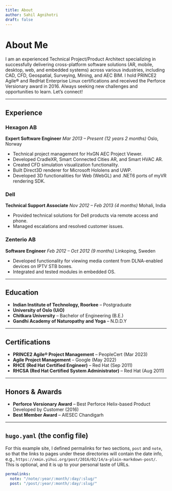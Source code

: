 ```yaml
---
title: About
author: Sahil Agnihotri
draft: false
---
```


# About Me

I am an experienced Technical Project/Product Architect specializing in successfully delivering cross-platform software solutions (AR, mobile, desktop, web, and embedded systems) across various industries, including CAD, CFD, Geospatial, Surveying, Mining, and AEC BIM. I hold PRINCE2 Agile® and RedHat Enterprise Linux certifications and received the Perforce Versionary award in 2016. Always seeking new challenges and opportunities to learn. Let’s connect!

---

## Experience

### **Hexagon AB**
**Expert Software Engineer**
*Mar 2013 – Present (12 years 2 months)*
Oslo, Norway
- Technical project management for HxGN AEC Project Viewer.
- Developed CradleXR, Smart Connected Cities AR, and Smart HVAC AR.
- Created CFD simulation visualization functionality.
- Built Direct3D renderer for Microsoft Hololens and UWP.
- Developed 3D functionalities for Web (WebGL) and .NET6 ports of myVR rendering SDK.

### **Dell**
**Technical Support Associate**
*Nov 2012 – Feb 2013 (4 months)*
Mohali, India
- Provided technical solutions for Dell products via remote access and phone.
- Managed escalations and resolved customer issues.

### **Zenterio AB**
**Software Engineer**
*Feb 2012 – Oct 2012 (9 months)*
Linkoping, Sweden
- Developed functionality for viewing media content from DLNA-enabled devices on IPTV STB boxes.
- Integrated and tested modules in embedded OS.

---

## Education

- **Indian Institute of Technology, Roorkee** – Postgraduate
- **University of Oslo (UiO)**
- **Chitkara University** – Bachelor of Engineering (B.E.)
- **Gandhi Academy of Naturopathy and Yoga** – N.D.D.Y

---

## Certifications

- **PRINCE2 Agile® Project Management** – PeopleCert (Mar 2023)
- **Agile Project Management** – Google (May 2022)
- **RHCE (Red Hat Certified Engineer)** – Red Hat (Sep 2011)
- **RHCSA (Red Hat Certified System Administrator)** – Red Hat (Aug 2011)

---

## Honors & Awards

- **Perforce Versionary Award** – Best Perforce Helix-based Product Developed by Customer (2016)
- **Best Member Award** – AIESEC Chandigarh

---

## `hugo.yaml` (the config file)

For this example site, I defined permalinks for two sections, `post` and `note`, so that the links to pages under these directories will contain the date info, e.g., `https://xmin.yihui.org/post/2016/02/14/a-plain-markdown-post/`. This is optional, and it is up to your personal taste of URLs.

```yaml
permalinks:
  note: "/note/:year/:month/:day/:slug/"
  post: "/post/:year/:month/:day/:slug/"
